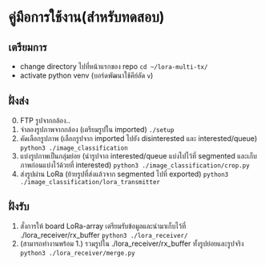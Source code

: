 # คู่มือการใช้งาน(สำหรับทดสอบ)

## เตรียมการ
- change directory ไปที่หน้าแรกของ repo ```cd ~/lora-multi-tx/```
- activate python venv (บอร์ดพัฒนาใช้คีย์ลัด ```v```)

## ฝั่งส่ง
0. FTP รูปจากกล้อง..
1. จำลองรูปภาพจากกล้อง (เตรียมรูปใน imported) ```./setup```
2. คัดเลือกรูปภาพ (เลือกรูปจาก imported ไปยัง disinterested และ interested/queue) ```python3 ./image_classification```
3. แบ่งรูปภาพเป็นกลุ่มย่อย (นำรูปจาก interested/queue แบ่งไปไว้ที่ segmented และเก็บภาพก่อนแบ่งไว้ด้วยที่ interested) ```python3 ./image_classification/crop.py```
4. ส่งรูปผ่าน LoRa (ย้ายรูปที่ส่งแล้วจาก segmented ไปที่ exported) ```python3 ./image_classification/lora_transmitter```

## ฝั่งรับ
1. สั่งการให้ board LoRa-array เตรียมรับข้อมูลและนำมาเก็บไว้ที่ ./lora_receiver/rx_buffer ```python3 ./lora_receiver/```
2. (สามารถทำงานพร้อม 1.) รวมรูปใน ./lora_receiver/rx_buffer ทั้งรูปย่อยและรูปจริง ```python3 ./lora_receiver/merge.py```

